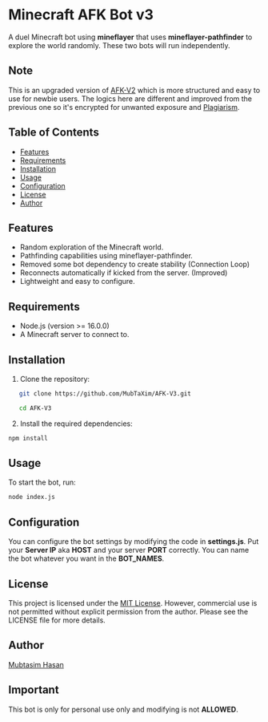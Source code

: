 # Minecraft AFK Bot v3

A duel Minecraft bot using **mineflayer** that uses **mineflayer-pathfinder** to explore the world randomly. These two bots will run independently.

## Note
This is an upgraded version of [AFK-V2](https://github.com/MubTaXim/AFK-V2/) which is more structured and easy to use for newbie users. The logics here are different and improved from the previous one so it's encrypted for unwanted exposure and [Plagiarism](https://www.scribbr.com/category/plagiarism/). 

## Table of Contents

- [Features](#features)
- [Requirements](#requirements)
- [Installation](#installation)
- [Usage](#usage)
- [Configuration](#configuration)
- [License](#license)
- [Author](#author)

## Features

- Random exploration of the Minecraft world.
- Pathfinding capabilities using mineflayer-pathfinder.
- Removed some bot dependency to create stability (Connection Loop)
- Reconnects automatically if kicked from the server. (Improved)
- Lightweight and easy to configure.

## Requirements

- Node.js (version >= 16.0.0)
- A Minecraft server to connect to.

## Installation

1. Clone the repository:
```bash
   git clone https://github.com/MubTaXim/AFK-V3.git
```
```bash
   cd AFK-V3
```
2. Install the required dependencies:
  ```bash
 npm install
```
## Usage

To start the bot, run:

```bash
node index.js
```
## Configuration

You can configure the bot settings by modifying the code in **settings.js**. Put your **Server IP** aka **HOST** and your server **PORT** correctly. You can name the bot whatever you want in the **BOT_NAMES**. 

## License

This project is licensed under the [MIT License](LICENSE). However, commercial use is not permitted without explicit permission from the author. Please see the LICENSE file for more details.

## Author

[Mubtasim Hasan](https://github.com/MubTaXim)

## Important 
This bot is only for personal use only and modifying is not **ALLOWED**.



